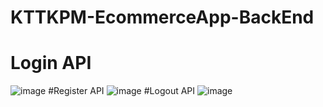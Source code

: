 # KTTKPM-EcommerceApp-BackEnd
# Login API
![image](https://user-images.githubusercontent.com/85795458/189591915-0ecc0308-a30d-4507-b43c-37e3206f1ea6.png)
#Register API
![image](https://user-images.githubusercontent.com/85795458/189592056-afcb5aaa-6bf4-4c11-9654-0cf222e14ad3.png)
#Logout API
![image](https://user-images.githubusercontent.com/85795458/189592142-23df79f0-65b3-4a16-ba26-8a809200d115.png)

